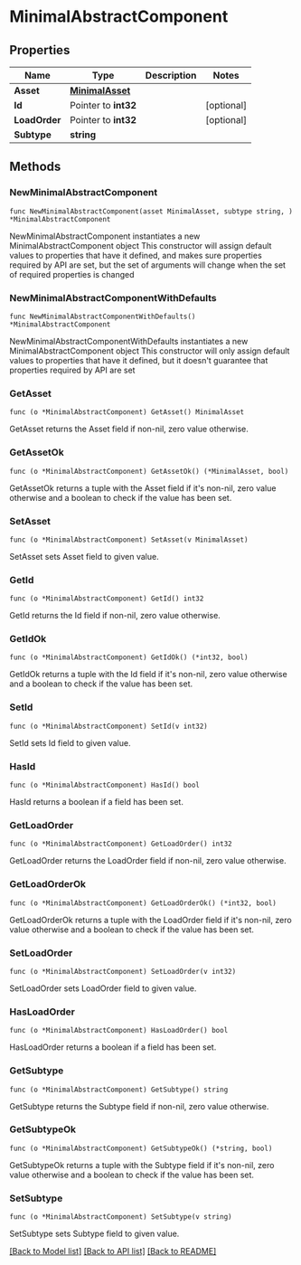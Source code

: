# MinimalAbstractComponent

## Properties

Name | Type | Description | Notes
------------ | ------------- | ------------- | -------------
**Asset** | [**MinimalAsset**](MinimalAsset.md) |  | 
**Id** | Pointer to **int32** |  | [optional] 
**LoadOrder** | Pointer to **int32** |  | [optional] 
**Subtype** | **string** |  | 

## Methods

### NewMinimalAbstractComponent

`func NewMinimalAbstractComponent(asset MinimalAsset, subtype string, ) *MinimalAbstractComponent`

NewMinimalAbstractComponent instantiates a new MinimalAbstractComponent object
This constructor will assign default values to properties that have it defined,
and makes sure properties required by API are set, but the set of arguments
will change when the set of required properties is changed

### NewMinimalAbstractComponentWithDefaults

`func NewMinimalAbstractComponentWithDefaults() *MinimalAbstractComponent`

NewMinimalAbstractComponentWithDefaults instantiates a new MinimalAbstractComponent object
This constructor will only assign default values to properties that have it defined,
but it doesn't guarantee that properties required by API are set

### GetAsset

`func (o *MinimalAbstractComponent) GetAsset() MinimalAsset`

GetAsset returns the Asset field if non-nil, zero value otherwise.

### GetAssetOk

`func (o *MinimalAbstractComponent) GetAssetOk() (*MinimalAsset, bool)`

GetAssetOk returns a tuple with the Asset field if it's non-nil, zero value otherwise
and a boolean to check if the value has been set.

### SetAsset

`func (o *MinimalAbstractComponent) SetAsset(v MinimalAsset)`

SetAsset sets Asset field to given value.


### GetId

`func (o *MinimalAbstractComponent) GetId() int32`

GetId returns the Id field if non-nil, zero value otherwise.

### GetIdOk

`func (o *MinimalAbstractComponent) GetIdOk() (*int32, bool)`

GetIdOk returns a tuple with the Id field if it's non-nil, zero value otherwise
and a boolean to check if the value has been set.

### SetId

`func (o *MinimalAbstractComponent) SetId(v int32)`

SetId sets Id field to given value.

### HasId

`func (o *MinimalAbstractComponent) HasId() bool`

HasId returns a boolean if a field has been set.

### GetLoadOrder

`func (o *MinimalAbstractComponent) GetLoadOrder() int32`

GetLoadOrder returns the LoadOrder field if non-nil, zero value otherwise.

### GetLoadOrderOk

`func (o *MinimalAbstractComponent) GetLoadOrderOk() (*int32, bool)`

GetLoadOrderOk returns a tuple with the LoadOrder field if it's non-nil, zero value otherwise
and a boolean to check if the value has been set.

### SetLoadOrder

`func (o *MinimalAbstractComponent) SetLoadOrder(v int32)`

SetLoadOrder sets LoadOrder field to given value.

### HasLoadOrder

`func (o *MinimalAbstractComponent) HasLoadOrder() bool`

HasLoadOrder returns a boolean if a field has been set.

### GetSubtype

`func (o *MinimalAbstractComponent) GetSubtype() string`

GetSubtype returns the Subtype field if non-nil, zero value otherwise.

### GetSubtypeOk

`func (o *MinimalAbstractComponent) GetSubtypeOk() (*string, bool)`

GetSubtypeOk returns a tuple with the Subtype field if it's non-nil, zero value otherwise
and a boolean to check if the value has been set.

### SetSubtype

`func (o *MinimalAbstractComponent) SetSubtype(v string)`

SetSubtype sets Subtype field to given value.



[[Back to Model list]](../README.md#documentation-for-models) [[Back to API list]](../README.md#documentation-for-api-endpoints) [[Back to README]](../README.md)



